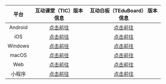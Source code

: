 |平台|互动课堂（TIC）版本信息|互动白板（TEduBoard） 版本信息|
|:-:|:-:|:-:|
|Android|[点击前往](./版本信息/互动课堂/Android_TIC_ReleaseNotes.md)|[点击前往](./版本信息/互动白板/Android_ReleaseNotes.md)|
|iOS|[点击前往](./版本信息/互动课堂/iOS_macOS_TIC_ReleaseNotes.md)|[点击前往](./版本信息/互动白板/iOS_macOS_ReleaseNotes.md)|
|Windows|[点击前往](./版本信息/互动课堂/Windows_TIC_ReleaseNotes.md)|[点击前往](./版本信息/互动白板/Windows_ReleaseNotes.md)|
|macOS|[点击前往](./版本信息/互动课堂/iOS_macOS_TIC_ReleaseNotes.md)|[点击前往](./版本信息/互动白板/iOS_macOS_ReleaseNotes.md)|
|Web|[点击前往](./版本信息/互动课堂/Web_TIC_ReleaseNotes.md)|[点击前往](./版本信息/互动白板/Web_ReleaseNotes.md)|
|小程序|[点击前往](./版本信息/互动课堂/小程序_TIC_ReleaseNotes.md)|[点击前往](./版本信息/互动白板/小程序_ReleaseNotes.md)|
